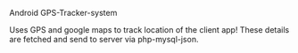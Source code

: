Android GPS-Tracker-system

Uses GPS and google maps to track location of the client app! These details are fetched and send to server via php-mysql-json.